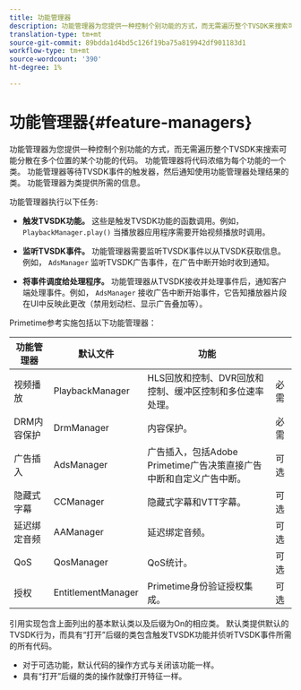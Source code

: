 ```yaml
---
title: 功能管理器
description: 功能管理器为您提供一种控制个别功能的方式，而无需遍历整个TVSDK来搜索可能分散在多个位置的某个功能的代码。
translation-type: tm+mt
source-git-commit: 89bdda1d4bd5c126f19ba75a819942df901183d1
workflow-type: tm+mt
source-wordcount: '390'
ht-degree: 1%

---
```



# 功能管理器{#feature-managers}

功能管理器为您提供一种控制个别功能的方式，而无需遍历整个TVSDK来搜索可能分散在多个位置的某个功能的代码。 功能管理器将代码浓缩为每个功能的一个类。 功能管理器等待TVSDK事件的触发器，然后通知使用功能管理器处理结果的类。 功能管理器为类提供所需的信息。

功能管理器执行以下任务:

* **触发TVSDK功能。**
这些是触发TVSDK功能的函数调用。例如， 
`PlaybackManager.play()` 当播放器应用程序需要开始视频播放时调用。

* **监听TVSDK事件。**
功能管理器需要监听TVSDK事件以从TVSDK获取信息。例如， 
`AdsManager` 监听TVSDK广告事件，在广告中断开始时收到通知。

* **将事件调度给处理程序。**
功能管理器从TVSDK接收并处理事件后，通知客户端处理事件。例如， 
`AdsManager` 接收广告中断开始事件，它告知播放器片段在UI中反映此更改（禁用划动栏、显示广告叠加等）。

Primetime参考实施包括以下功能管理器：

| 功能管理器 | 默认文件 | 功能 |  |
|---|---|---|---|
| 视频播放 | PlaybackManager | HLS回放和控制、DVR回放和控制、缓冲区控制和多位速率处理。 | 必需 |
| DRM内容保护 | DrmManager | 内容保护。 | 必需 |
| 广告插入 | AdsManager | 广告插入，包括Adobe Primetime广告决策直接广告中断和自定义广告中断。 | 可选 |
| 隐藏式字幕 | CCManager | 隐藏式字幕和VTT字幕。 | 可选 |
| 延迟绑定音频 | AAManager | 延迟绑定音频。 | 可选 |
| QoS | QosManager | QoS统计。 | 可选 |
| 授权 | EntitlementManager | Primetime身份验证授权集成。 | 可选 |

引用实现包含上面列出的基本默认类以及后缀为On的相应类。 默认类提供默认的TVSDK行为，而具有“打开”后缀的类包含触发TVSDK功能并侦听TVSDK事件所需的所有代码。

* 对于可选功能，默认代码的操作方式与关闭该功能一样。
* 具有“打开”后缀的类的操作就像打开特征一样。